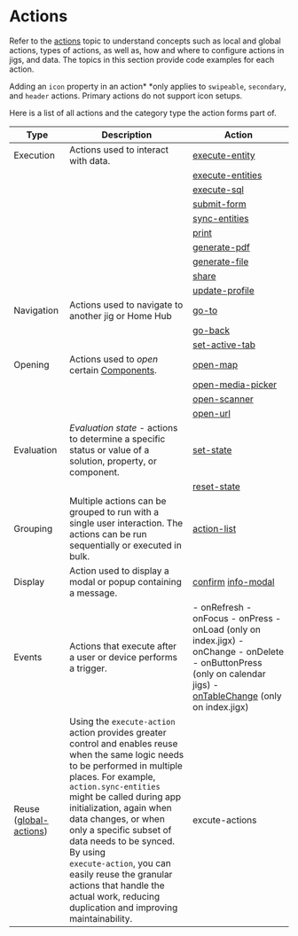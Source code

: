 # Actions

Refer to the [actions](https://docs.jigx.com/actions) topic to understand concepts such as local and global actions, types of actions, as well as, how and where to configure actions in jigs, and data. The topics in this section provide code examples for each action.

Adding an `icon` property in an action\* \*only applies to `swipeable`, `secondary`, and `header` actions. Primary actions do not support icon setups.

Here is a list of all actions and the category type the action forms part of.

| **Type**                                                      | **Description**                                                                                                                                                                                                                                                                                                                                                                                                                                                           | **Action**                                                                                                                                                                                                                |
| ------------------------------------------------------------- | ------------------------------------------------------------------------------------------------------------------------------------------------------------------------------------------------------------------------------------------------------------------------------------------------------------------------------------------------------------------------------------------------------------------------------------------------------------------------- | ------------------------------------------------------------------------------------------------------------------------------------------------------------------------------------------------------------------------- |
| Execution                                                     | Actions used to interact with data.                                                                                                                                                                                                                                                                                                                                                                                                                                       | [execute-entity](./Actions/execute-entity.md)                                                                                                                                                                             |
|                                                               |                                                                                                                                                                                                                                                                                                                                                                                                                                                                           | [execute-entities](./Actions/execute-entities.md)                                                                                                                                                                         |
|                                                               |                                                                                                                                                                                                                                                                                                                                                                                                                                                                           | [execute-sql](./Actions/execute-sql.md)                                                                                                                                                                                   |
|                                                               |                                                                                                                                                                                                                                                                                                                                                                                                                                                                           | [submit-form](./Actions/submit-form.md)                                                                                                                                                                                   |
|                                                               |                                                                                                                                                                                                                                                                                                                                                                                                                                                                           | [sync-entities](./Actions/sync-entities.md)                                                                                                                                                                               |
|                                                               |                                                                                                                                                                                                                                                                                                                                                                                                                                                                           | [print](./Actions/print.md)                                                                                                                                                                                               |
|                                                               |                                                                                                                                                                                                                                                                                                                                                                                                                                                                           | [generate-pdf](./Actions/generate-pdf.md)                                                                                                                                                                                 |
|                                                               |                                                                                                                                                                                                                                                                                                                                                                                                                                                                           | [generate-file](./Actions/generate-file.md)                                                                                                                                                                               |
|                                                               |                                                                                                                                                                                                                                                                                                                                                                                                                                                                           | [share](./Actions/share.md)                                                                                                                                                                                               |
|                                                               |                                                                                                                                                                                                                                                                                                                                                                                                                                                                           | [update-profile](./Actions/update-profile.md)                                                                                                                                                                             |
| Navigation                                                    | Actions used to navigate to another jig or Home Hub                                                                                                                                                                                                                                                                                                                                                                                                                       | [go-to](./Actions/go-to.md)&#xA;                                                                                                                                                                                          |
|                                                               |                                                                                                                                                                                                                                                                                                                                                                                                                                                                           | [go-back](./Actions/go-back.md)                                                                                                                                                                                           |
|                                                               |                                                                                                                                                                                                                                                                                                                                                                                                                                                                           | [set-active-tab](./Actions/set-active-tab.md)                                                                                                                                                                             |
| Opening                                                       | Actions used to _open_ certain [Components](./Components.md).                                                                                                                                                                                                                                                                                                                                                                                                             | [open-map](./Actions/open-map.md)                                                                                                                                                                                         |
|                                                               |                                                                                                                                                                                                                                                                                                                                                                                                                                                                           | [open-media-picker](./Actions/open-media-picker.md)                                                                                                                                                                       |
|                                                               |                                                                                                                                                                                                                                                                                                                                                                                                                                                                           | [open-scanner](./Actions/open-scanner.md)                                                                                                                                                                                 |
|                                                               |                                                                                                                                                                                                                                                                                                                                                                                                                                                                           | [open-url](./Actions/open-url.md)                                                                                                                                                                                         |
| Evaluation                                                    | _Evaluation state -_ actions to determine a specific status or value of a solution, property, or component.                                                                                                                                                                                                                                                                                                                                                               | [set-state](./Actions/set-state.md)                                                                                                                                                                                       |
|                                                               |                                                                                                                                                                                                                                                                                                                                                                                                                                                                           | [reset-state](./Actions/reset-state.md)                                                                                                                                                                                   |
| Grouping                                                      | Multiple actions can be grouped to run with a single user interaction. The actions can be run sequentially or executed in bulk.                                                                                                                                                                                                                                                                                                                                           | [action-list](./Actions/action-list.md)                                                                                                                                                                                   |
| Display                                                       | Action used to display a modal or popup containing a message.                                                                                                                                                                                                                                                                                                                                                                                                             | [confirm](./Actions/confirm.md)&#xA;[info-modal](./Actions/info-modal.md)                                                                                                                                                 |
| Events                                                        | Actions that execute after a user or device performs a trigger.                                                                                                                                                                                                                                                                                                                                                                                                           | - onRefresh&#xA;- onFocus&#xA;- onPress&#xA;- onLoad (only on index.jigx)&#xA;- onChange&#xA;- onDelete&#xA;- onButtonPress (only on calendar jigs)&#xA;- [onTableChange](./Events/onTableChange.md) (only on index.jigx) |
| Reuse ([global-actions](https://docs.jigx.com/actions#OUnpg)) | Using the `execute-action` action provides greater control and enables reuse when the same logic needs to be performed in multiple places. For example, `action.sync-entities` might be called during app initialization, again when data changes, or when only a specific subset of data needs to be synced. By using <br>`execute-action`, you can easily reuse the granular actions that handle the actual work, reducing duplication and improving maintainability. | excute-actions                                                                                                                                                                                                            |
